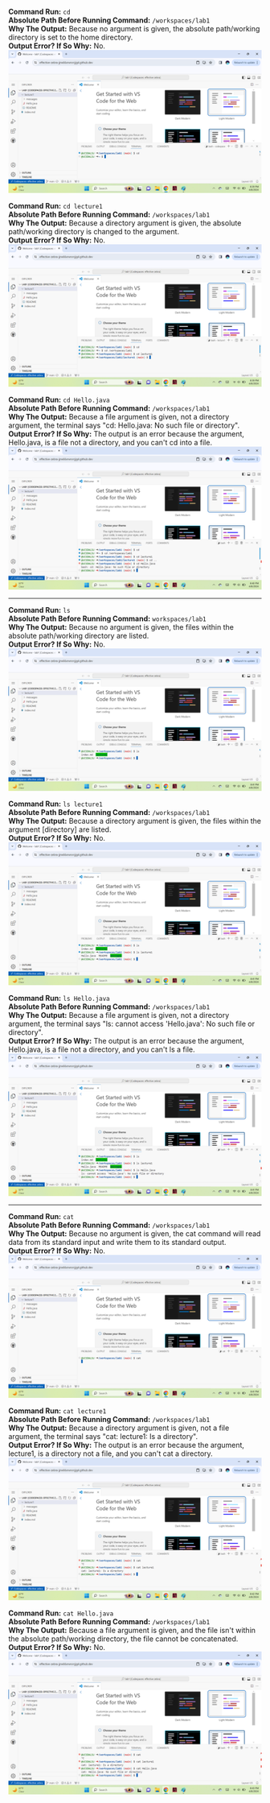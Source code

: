 **Command Run:** `cd`
<br>**Absolute Path Before Running Command:** `/workspaces/lab1`
<br>**Why The Output:** Because no argument is given, the absolute path/working directory is set to the home directory.
<br>**Output Error? If So Why:** No.
![Image](cd1.png)

**Command Run:** `cd lecture1`
<br>**Absolute Path Before Running Command:** `/workspaces/lab1`
<br>**Why The Output:** Because a directory argument is given, the absolute path/working directory is changed to the argument.
<br>**Output Error? If So Why:** No.
![Image](cd2.png)

**Command Run:** `cd Hello.java`
<br>**Absolute Path Before Running Command:** `/workspaces/lab1`
<br>**Why The Output:** Because a file argument is given, not a directory argument, the terminal says "cd: Hello.java: No such file or directory".
<br>**Output Error? If So Why:** The output is an error because the argument, Hello.java, is a file not a directory, and you can't cd into a file.
![Image](cd3.png)

----------------------------------------------------------------------------------------------------------------------------------------------------------------------------
**Command Run:** `ls`
<br>**Absolute Path Before Running Command:** `workspaces/lab1`
<br>**Why The Output:** Because no argument is given, the files within the absolute path/working directory are listed.
<br>**Output Error? If So Why:** No.
![Image](ls1.png)

**Command Run:** `ls lecture1`
<br>**Absolute Path Before Running Command:** `/workspaces/lab1`
<br>**Why The Output:** Because a directory argument is given, the files within the argument [directory] are listed.
<br>**Output Error? If So Why:** No.
![Image](ls2.png)

**Command Run:** `ls Hello.java`
<br>**Absolute Path Before Running Command:** `/workspaces/lab1`
<br>**Why The Output:** Because a file argument is given, not a directory argument, the terminal says "ls: cannot access 'Hello.java': No such file or directory".
<br>**Output Error? If So Why:** The output is an error because the argument, Hello.java, is a file not a directory, and you can't ls a file.
![Image](ls3.png)

----------------------------------------------------------------------------------------------------------------------------------------------------------------------------
**Command Run:** `cat`
<br>**Absolute Path Before Running Command:** `/workspaces/lab1`
<br>**Why The Output:** Because no argument is given, the cat command will read data from its standard input and write them to its standard output.
<br>**Output Error? If So Why:** No.
![Image](cat1.png)

**Command Run:** `cat lecture1`
<br>**Absolute Path Before Running Command:** `/workspaces/lab1`
<br>**Why The Output:** Because a directory argument is given, not a file argument, the terminal says "cat: lecture1: Is a directory".
<br>**Output Error? If So Why:** The output is an error because the argument, lecture1, is a directory not a file, and you can't cat a directory.
![Image](cat2.png)

**Command Run:** `cat Hello.java`
<br>**Absolute Path Before Running Command:** `/workspaces/lab1`
<br>**Why The Output:** Because a file argument is given, and the file isn't within the absolute path/working directory, the file cannot be concatenated.
<br>**Output Error? If So Why:** No.
![Image](cat3.png)
